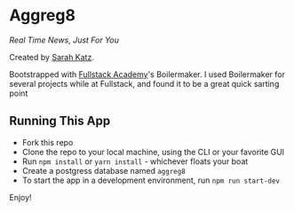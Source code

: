 # Aggreg8

*Real Time News, Just For You*

Created by [Sarah Katz]('https://github.com/SarahLKatz/').

Bootstrapped with [Fullstack Academy](https://github.com/FullstackAcademy)'s Boilermaker. I used Boilermaker for several projects while at Fullstack, and found it to be a great quick sarting point

## Running This App
* Fork this repo
* Clone the repo to your local machine, using the CLI or your favorite GUI
* Run `npm install` or `yarn install` - whichever floats your boat
* Create a postgress database named `aggreg8`
* To start the app in a development environment, run `npm run start-dev`

Enjoy!